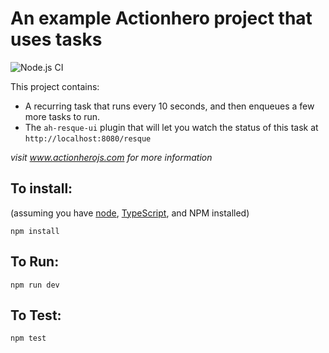 # An example Actionhero project that uses tasks

![Node.js CI](https://github.com/actionhero/example-with-tasks-and-resque-ui/workflows/Node.js%20CI/badge.svg)

This project contains:

- A recurring task that runs every 10 seconds, and then enqueues a few more tasks to run.
- The `ah-resque-ui` plugin that will let you watch the status of this task at `http://localhost:8080/resque`

_visit www.actionherojs.com for more information_

## To install:

(assuming you have [node](http://nodejs.org/), [TypeScript](https://www.typescriptlang.org/), and NPM installed)

`npm install`

## To Run:

`npm run dev`

## To Test:

`npm test`
